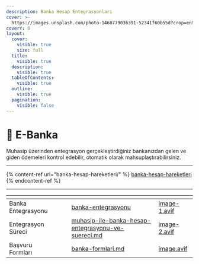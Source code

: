 ```yaml
---
description: Banka Hesap Entegrasyonları
cover: >-
  https://images.unsplash.com/photo-1468779036391-52341f60b55d?crop=entropy&cs=srgb&fm=jpg&ixid=M3wxOTcwMjR8MHwxfHNlYXJjaHwyfHxmb2xkZXJzfGVufDB8fHx8MTcxMjU4MjA3Nnww&ixlib=rb-4.0.3&q=85
coverY: 0
layout:
  cover:
    visible: true
    size: full
  title:
    visible: true
  description:
    visible: true
  tableOfContents:
    visible: true
  outline:
    visible: true
  pagination:
    visible: false
---
```


# 💸 E-Banka

Muhasip üzerinden entegrasyon gerçekleştirdiğiniz bankanızdan gelen ve giden ödemeleri kontrol edebilir, otomatik olarak mahsuplaştırabilirsiniz.&#x20;

***

{% content-ref url="banka-hesap-hareketleri/" %}
[banka-hesap-hareketleri](banka-hesap-hareketleri/)
{% endcontent-ref %}

***

<table data-view="cards"><thead><tr><th></th><th></th><th></th><th data-hidden data-card-target data-type="content-ref"></th><th data-hidden data-card-cover data-type="files"></th></tr></thead><tbody><tr><td>Banka Entegrasyonu</td><td></td><td></td><td><a href="banka-entegrasyonu/">banka-entegrasyonu</a></td><td><a href="../../.gitbook/assets/image-1.avif">image-1.avif</a></td></tr><tr><td>Entegrasyon Süreci</td><td></td><td></td><td><a href="banka-entegrasyonu/muhasip-ile-banka-hesap-entegrasyonu-ve-suereci.md">muhasip-ile-banka-hesap-entegrasyonu-ve-suereci.md</a></td><td><a href="../../.gitbook/assets/image-2.avif">image-2.avif</a></td></tr><tr><td>Başvuru Formları</td><td></td><td></td><td><a href="banka-formlari.md">banka-formlari.md</a></td><td><a href="../../.gitbook/assets/image.avif">image.avif</a></td></tr></tbody></table>
